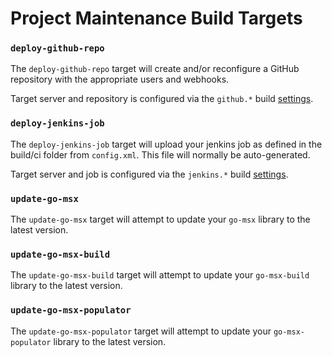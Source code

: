 # Project Maintenance Build Targets

### `deploy-github-repo`

The `deploy-github-repo` target will create and/or reconfigure a GitHub repository with the appropriate users
and webhooks.

Target server and repository is configured via the `github.*` build [settings](config.md#github).

### `deploy-jenkins-job`

The `deploy-jenkins-job` target will upload your jenkins job as defined in the build/ci folder from `config.xml`.
This file will normally be auto-generated.

Target server and job is configured via the `jenkins.*` build [settings](config.md#jenkins).

### `update-go-msx`

The `update-go-msx` target will attempt to update your `go-msx` library to the latest version.

### `update-go-msx-build`

The `update-go-msx-build` target will attempt to update your `go-msx-build` library to the latest version.

### `update-go-msx-populator`

The `update-go-msx-populator` target will attempt to update your `go-msx-populator` library to the latest version.
